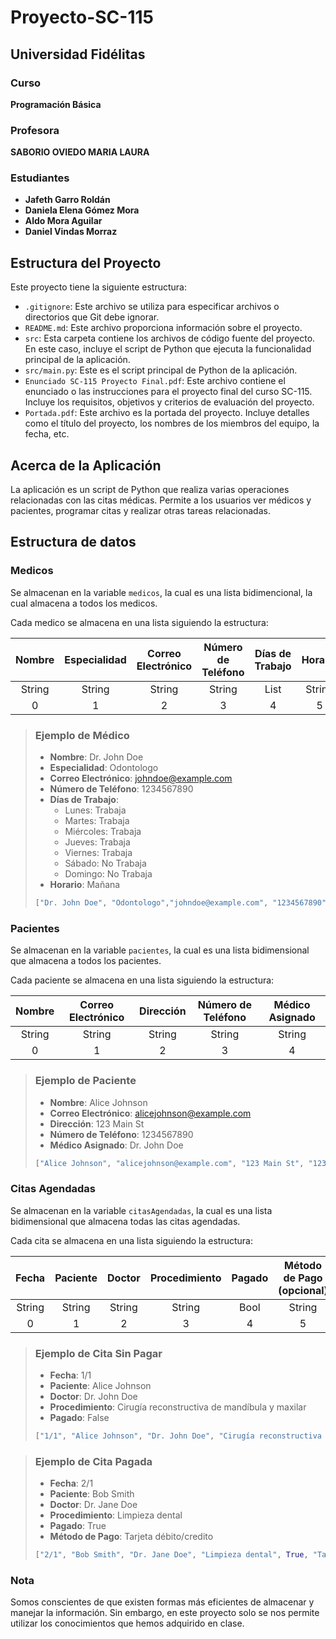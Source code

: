 # Proyecto-SC-115

## Universidad Fidélitas

### Curso

**Programación Básica**

### Profesora

**SABORIO OVIEDO MARIA LAURA**

### Estudiantes

-   **Jafeth Garro Roldán**
-   **Daniela Elena Gómez Mora**
-   **Aldo Mora Aguilar**
-   **Daniel Vindas Morraz**

## Estructura del Proyecto

Este proyecto tiene la siguiente estructura:

-   `.gitignore`: Este archivo se utiliza para especificar archivos o directorios que Git debe ignorar.
-   `README.md`: Este archivo proporciona información sobre el proyecto.
-   `src`: Esta carpeta contiene los archivos de código fuente del proyecto. En este caso, incluye el script de Python que ejecuta la funcionalidad principal de la aplicación.
-   `src/main.py`: Este es el script principal de Python de la aplicación.
-   `Enunciado SC-115 Proyecto Final.pdf`: Este archivo contiene el enunciado o las instrucciones para el proyecto final del curso SC-115. Incluye los requisitos, objetivos y criterios de evaluación del proyecto.
-   `Portada.pdf`: Este archivo es la portada del proyecto. Incluye detalles como el título del proyecto, los nombres de los miembros del equipo, la fecha, etc.

## Acerca de la Aplicación

La aplicación es un script de Python que realiza varias operaciones relacionadas con las citas médicas. Permite a los usuarios ver médicos y pacientes, programar citas y realizar otras tareas relacionadas.

## Estructura de datos

### Medicos

Se almacenan en la variable `medicos`, la cual es una lista bidimencional, la cual almacena a todos los medicos.

Cada medico se almacena en una lista siguiendo la estructura:

| Nombre | Especialidad | Correo Electrónico | Número de Teléfono | Días de Trabajo | Horario |
| :----: | :----------: | :----------------: | :----------------: | :-------------: | :-----: |
| String |    String    |       String       |       String       |      List       | String  |
|   0    |      1       |         2          |         3          |        4        |    5    |

> ### Ejemplo de Médico
>
> -   **Nombre**: Dr. John Doe
> -   **Especialidad**: Odontologo
> -   **Correo Electrónico**: johndoe@example.com
> -   **Número de Teléfono**: 1234567890
> -   **Días de Trabajo**:
>     -   Lunes: Trabaja
>     -   Martes: Trabaja
>     -   Miércoles: Trabaja
>     -   Jueves: Trabaja
>     -   Viernes: Trabaja
>     -   Sábado: No Trabaja
>     -   Domingo: No Trabaja
> -   **Horario**: Mañana
>
> ```python
> ["Dr. John Doe", "Odontologo","johndoe@example.com", "1234567890", ["Trabaja","Trabaja", "Trabaja", "Trabaja", "Trabaja", "No Trabaja", "No Trabaja"], 'm']
> ```

### Pacientes

Se almacenan en la variable `pacientes`, la cual es una lista bidimensional que almacena a todos los pacientes.

Cada paciente se almacena en una lista siguiendo la estructura:

| Nombre | Correo Electrónico | Dirección | Número de Teléfono | Médico Asignado |
| :----: | :----------------: | :-------: | :----------------: | :-------------: |
| String |       String       |  String   |       String       |     String      |
|   0    |         1          |     2     |         3          |        4        |

> ### Ejemplo de Paciente
>
> -   **Nombre**: Alice Johnson
> -   **Correo Electrónico**: alicejohnson@example.com
> -   **Dirección**: 123 Main St
> -   **Número de Teléfono**: 1234567890
> -   **Médico Asignado**: Dr. John Doe
>
> ```python
> ["Alice Johnson", "alicejohnson@example.com", "123 Main St", "1234567890", "Dr. John Doe"]
> ```

### Citas Agendadas

Se almacenan en la variable `citasAgendadas`, la cual es una lista bidimensional que almacena todas las citas agendadas.

Cada cita se almacena en una lista siguiendo la estructura:

| Fecha  | Paciente | Doctor | Procedimiento | Pagado | Método de Pago (opcional) |
| :----: | :------: | :----: | :-----------: | :----: | :-----------------------: |
| String |  String  | String |    String     |  Bool  |          String           |
|   0    |    1     |   2    |       3       |   4    |             5             |

> ### Ejemplo de Cita Sin Pagar
>
> -   **Fecha**: 1/1
> -   **Paciente**: Alice Johnson
> -   **Doctor**: Dr. John Doe
> -   **Procedimiento**: Cirugía reconstructiva de mandíbula y maxilar
> -   **Pagado**: False
>
> ```python
> ["1/1", "Alice Johnson", "Dr. John Doe", "Cirugía reconstructiva de mandíbula y maxilar", False]
> ```

> ### Ejemplo de Cita Pagada
>
> -   **Fecha**: 2/1
> -   **Paciente**: Bob Smith
> -   **Doctor**: Dr. Jane Doe
> -   **Procedimiento**: Limpieza dental
> -   **Pagado**: True
> -   **Método de Pago**: Tarjeta débito/credito
>
> ```python
> ["2/1", "Bob Smith", "Dr. Jane Doe", "Limpieza dental", True, "Tarjeta débito/credito"]
> ```

### Nota

Somos conscientes de que existen formas más eficientes de almacenar y manejar la información. Sin embargo, en este proyecto solo se nos permite utilizar los conocimientos que hemos adquirido en clase.
